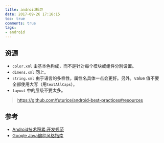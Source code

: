 ```yaml
---
title: android规范
date: 2017-09-26 17:16:15
toc: true
comments: true
tags:
- android
---
```


## 资源
- `color.xml` 由基本色构成，而不是针对每个模块或组件分别设置。
- `dimens.xml` 同上。
- `string.xml` 由于语言的多样性，属性名具体一点会更好。另外，value 值不要全部使用大写（用`textAllCaps`）。
- `layout` 中的层级不要太多。
> https://github.com/futurice/android-best-practices#resources

## 参考
- [Android技术积累:开发规范](http://keeganlee.me/post/android/20150709)
- [Google Java编程风格指南](http://www.hawstein.com/posts/google-java-style.html)